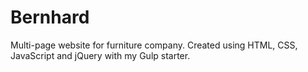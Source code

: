 # Bernhard
Multi-page website for furniture company. Created using HTML, CSS, JavaScript and jQuery with my Gulp starter.

